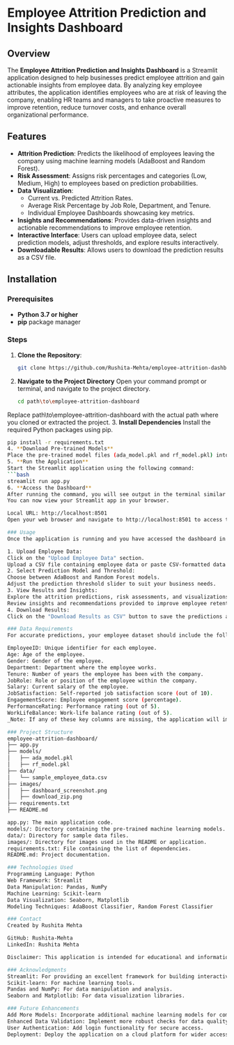 # Employee Attrition Prediction and Insights Dashboard

## Overview

The **Employee Attrition Prediction and Insights Dashboard** is a Streamlit application designed to help businesses predict employee attrition and gain actionable insights from employee data. By analyzing key employee attributes, the application identifies employees who are at risk of leaving the company, enabling HR teams and managers to take proactive measures to improve retention, reduce turnover costs, and enhance overall organizational performance.

## Features

- **Attrition Prediction**: Predicts the likelihood of employees leaving the company using machine learning models (AdaBoost and Random Forest).
- **Risk Assessment**: Assigns risk percentages and categories (Low, Medium, High) to employees based on prediction probabilities.
- **Data Visualization**:
  - Current vs. Predicted Attrition Rates.
  - Average Risk Percentage by Job Role, Department, and Tenure.
  - Individual Employee Dashboards showcasing key metrics.
- **Insights and Recommendations**: Provides data-driven insights and actionable recommendations to improve employee retention.
- **Interactive Interface**: Users can upload employee data, select prediction models, adjust thresholds, and explore results interactively.
- **Downloadable Results**: Allows users to download the prediction results as a CSV file.

## Installation

### Prerequisites

- **Python 3.7 or higher**
- **pip** package manager

### Steps

1. **Clone the Repository**:

   ```bash
   git clone https://github.com/Rushita-Mehta/employee-attrition-dashboard.git
2. **Navigate to the Project Directory**
     Open your command prompt or terminal, and navigate to the project directory.
      ```bash
      cd path\to\employee-attrition-dashboard

Replace path\to\employee-attrition-dashboard with the actual path where you cloned or extracted the project.
3. **Install Dependencies**
   Install the required Python packages using pip.
   ```bash
   pip install -r requirements.txt
4. **Download Pre-trained Models**
   Place the pre-trained model files (ada_model.pkl and rf_model.pkl) into the models/ directory of the project.
5. **Run the Application**
   Start the Streamlit application using the following command:
   ```bash
   streamlit run app.py
6. **Access the Dashboard**
   After running the command, you will see output in the terminal similar to:
   You can now view your Streamlit app in your browser.

   Local URL: http://localhost:8501
   Open your web browser and navigate to http://localhost:8501 to access the dashboard.

### Usage
Once the application is running and you have accessed the dashboard in your browser:

1. Upload Employee Data:
Click on the "Upload Employee Data" section.
Upload a CSV file containing employee data or paste CSV-formatted data into the provided text area.
2. Select Prediction Model and Threshold:
Choose between AdaBoost and Random Forest models.
Adjust the prediction threshold slider to suit your business needs.
3. View Results and Insights:
Explore the attrition predictions, risk assessments, and visualizations generated by the application.
Review insights and recommendations provided to improve employee retention.
4. Download Results:
Click on the "Download Results as CSV" button to save the predictions and insights to your computer.

### Data Requirements
For accurate predictions, your employee dataset should include the following columns:

EmployeeID: Unique identifier for each employee.
Age: Age of the employee.
Gender: Gender of the employee.
Department: Department where the employee works.
Tenure: Number of years the employee has been with the company.
JobRole: Role or position of the employee within the company.
Salary: Current salary of the employee.
JobSatisfaction: Self-reported job satisfaction score (out of 10).
EngagementScore: Employee engagement score (percentage).
PerformanceRating: Performance rating (out of 5).
WorkLifeBalance: Work-life balance rating (out of 5).
_Note: If any of these key columns are missing, the application will impute default values, but this may reduce prediction accuracy._

### Project Structure
employee-attrition-dashboard/
├── app.py
├── models/
│   ├── ada_model.pkl
│   ├── rf_model.pkl
├── data/
│   └── sample_employee_data.csv
├── images/
│   ├── dashboard_screenshot.png
│   ├── download_zip.png
├── requirements.txt
├── README.md

app.py: The main application code.
models/: Directory containing the pre-trained machine learning models.
data/: Directory for sample data files.
images/: Directory for images used in the README or application.
requirements.txt: File containing the list of dependencies.
README.md: Project documentation.

### Technologies Used
Programming Language: Python
Web Framework: Streamlit
Data Manipulation: Pandas, NumPy
Machine Learning: Scikit-learn
Data Visualization: Seaborn, Matplotlib
Modeling Techniques: AdaBoost Classifier, Random Forest Classifier

### Contact
Created by Rushita Mehta

GitHub: Rushita-Mehta
LinkedIn: Rushita Mehta

Disclaimer: This application is intended for educational and informational purposes only. The predictions and insights provided by the application should not be the sole basis for making employment decisions.

### Acknowledgments
Streamlit: For providing an excellent framework for building interactive web applications.
Scikit-learn: For machine learning tools.
Pandas and NumPy: For data manipulation and analysis.
Seaborn and Matplotlib: For data visualization libraries.

### Future Enhancements
Add More Models: Incorporate additional machine learning models for comparison.
Enhanced Data Validation: Implement more robust checks for data quality and completeness.
User Authentication: Add login functionality for secure access.
Deployment: Deploy the application on a cloud platform for wider accessibility.




